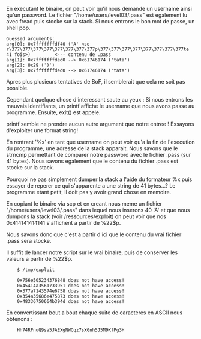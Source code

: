 En executant le binaire, on peut voir qu'il nous demande un username ainsi
qu'un password. 
Le fichier "/home/users/level03/.pass" est egalement lu avec fread puis stocke sur la stack.
Si nous entrons le bon mot de passe, un shell pop. 

    
    Guessed arguments:
    arg[0]: 0x7fffffffdf40 ('A' <se r\377\377\377\377\377\377\377\377p\377\377\377\377\377\377\377\377te 41 fois>)         <--- contenu de .pass
    arg[1]: 0x7fffffffded0 --> 0x61746174 ('tata')
    arg[2]: 0x29 (')')
    arg[3]: 0x7fffffffded0 --> 0x61746174 ('tata')


Apres plus plusieurs tentatives de BoF, il semblerait que cela ne soit pas possible.

Cependant quelque chose d'interessant saute au yeux : Si nous entrons 
les mauvais identifiants, un printf affiche le username que nous 
avons passe au programme. Ensuite, exit() est appele. 

printf semble ne prendre aucun autre argument que notre entree ! Essayons d'exploiter 
une format string! 

En rentrant '%x' en tant que username on peut voir qu'a la fin de l'execution du programme, une adresse de la stack apparait. 
Nous savons que le strncmp permettant de comparer notre password avec le fichier .pass (sur 41 bytes). 
Nous savons egalement que le contenu du fichier .pass est stocke sur la stack.

Pourquoi ne pas simplement dumper la stack a l'aide du formateur %x puis essayer de reperer ce qui s'apparente a une string de 41 bytes...? 
Le programme etant petit, il doit pas y avoir grand chose en memoire.

En copiant le binaire via scp et en creant nous meme un fichier "/home/users/level03/.pass" dans lequel nous inserons 40 'A' et que nous dumpons
la stack (voir /ressources/exploit) on peut voir que nos 0x414141414141 s'affichent a partir de %22\$p.


Nous savons donc que c'est a partir d'ici que le contenu du vrai fichier .pass sera stocke.

Il suffit de lancer notre script sur le vrai binaire, puis de conserver les valeurs a partir de %22\$p.

        $ /tmp/exploit

        0x756e505234376848 does not have access!
        0x45414a3561733951 does not have access!
        0x377a7143574e6758 does not have access!
        0x354a35686e475873 does not have access!
        0x48336750664b394d does not have access!

En convertissant bout a bout chaque suite de caracteres en ASCII nous obtenons :

        Hh74RPnuQ9sa5JAEXgNWCqz7sXGnh5J5M9KfPg3H
